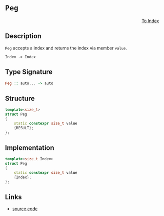 <!-- Copyright 2024 Feng Mofan
SPDX-License-Identifier: Apache-2.0 -->

# `Peg`

<p style='text-align: right;'><a href="../../index.md#utility-symbols-peg">To Index</a></p>

## Description

`Peg` accepts a index and returns the index via member `value`.

<pre><code>Index -> Index</code></pre>

## Type Signature

```Haskell
Peg :: auto... -> auto
```

## Structure

```C++
template<size_t>
struct Peg
{
    static constexpr size_t value
    {RESULT};
};
```

## Implementation

```C++
template<size_t Index>
struct Peg
{
    static constexpr size_t value
    {Index};
};
```

## Links

- [source code](../../../conceptrodon/peg.hpp)
